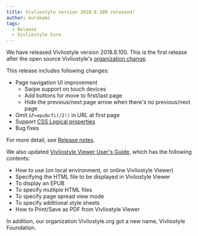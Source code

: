 ```yaml
---
title: Vivliostyle version 2018.8.100 released!
author: murakami
tags:
  - Release
  - Vivliostyle Core
---
```


We have released Vivliostyle version 2018.8.100. This is the first release after the open source Vivliostyle's [organization change](https://vivliostyle.org/blog/2018/03/26/a-new-beginning/).

This release includes following changes:

- Page navigation UI improvement
  - Swipe support on touch devices
  - Add buttons for move to first/last page
  - Hide the previous/next page arrow when there's no previous/next page
- Omit `&f=epubcfi(/2!)` in URL at first page
- Support [CSS Logical properties](https://www.w3.org/TR/css-logical-1/)
- Bug fixes

For more detail, see [Release notes](https://github.com/vivliostyle/vivliostyle/releases).

We also updated [Vivliostyle Viewer User's Guide](https://vivliostyle.org/docs/user-guide/), which has the following contents:

- How to use (on local environment, or online Vivliostyle Viewer)
- Specifying the HTML file to be displayed in Vivliostyle Viewer
- To display an EPUB
- To specify multiple HTML files
- To specify page spread view mode
- To specify additional style sheets
- How to Print/Save as PDF from Vivliostyle Viewer

In addition, our organization Vivliostyle.org got a new name, Vivliostyle Foundation.
